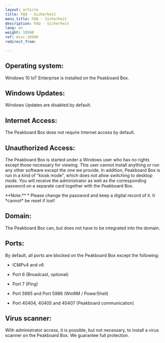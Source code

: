 ```yaml
---
layout: article
title: FAQ - Sicherheit
menu_title: FAQ - Sicherheit
description: FAQ - Sicherheit
lang: en
weight: 10500
ref: misc-10500
redirect_from:

---
```


## Operating system:
Windows 10 IoT Enterprise is installed on the Peakboard Box.

## Windows Updates:
Windows Updates are disabled by default.  

## Internet Access:
The Peakboard Box does not require Internet access by default.

## Unauthorized Access:
The Peakboard Box is started under a Windows user who has no rights except those necessary for viewing. 
This user cannot install anything or run any other software except the one we provide.
In addition, Peakboard Box is run in a kind of "kiosk mode", which does not allow switching to desktop mode.
You will receive the administrator as well as the corresponding password on a separate card together with the Peakboard Box. 
<div class="box-warning" markdown="1">
**Note:** 
* Please change the password and keep a digital record of it. It *cannot* be reset if lost!
</div>

## Domain:

The Peakboard Box can, but does not have to be integrated into the domain.  

## Ports:
By default, all ports are blocked on the Peakboard Box except the following:  

* ICMPv4 and v6  

* Port 6 (Broadcast, optional)  

* Port 7 (Ping)  

* Port 5985 and Port 5986 (WinRM / PowerShell)   

* Port 40404, 40405 and 40407 (Peakboard communication)  

## Virus scanner:
With administrator access, it is possible, but not necessary, to install a virus scanner on the Peakboard Box. 
We guarantee full protection.